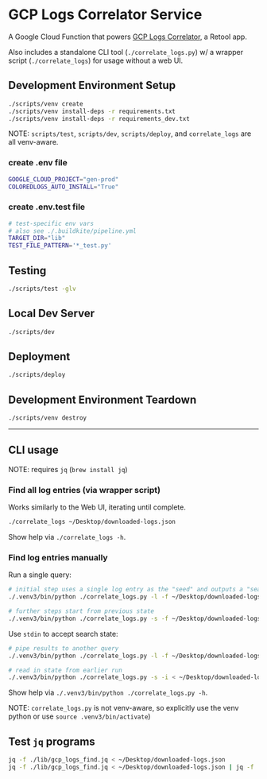 # GCP Logs Correlator Service

A Google Cloud Function that powers [GCP Logs Correlator](https://apartmenttherapy.retool.com/apps/6c843eda-66c3-11ed-bb5d-b33e22b89336/GCP%20Logs%20Correlator), a Retool app.

Also includes a standalone CLI tool (`./correlate_logs.py`) w/ a wrapper script
(`./correlate_logs`) for usage without a web UI.

## Development Environment Setup

```sh
./scripts/venv create
./scripts/venv install-deps -r requirements.txt
./scripts/venv install-deps -r requirements_dev.txt
```

NOTE: `scripts/test`, `scripts/dev`, `scripts/deploy`, and `correlate_logs` are all venv-aware.

### create .env file

```sh
GOOGLE_CLOUD_PROJECT="gen-prod"
COLOREDLOGS_AUTO_INSTALL="True"
```

### create .env.test file

```sh
# test-specific env vars
# also see ./.buildkite/pipeline.yml
TARGET_DIR="lib"
TEST_FILE_PATTERN='*_test.py'
```

## Testing

```sh
./scripts/test -glv
```

## Local Dev Server

```sh
./scripts/dev
```

## Deployment

```sh
./scripts/deploy
```

## Development Environment Teardown

```sh
./scripts/venv destroy
```

---

## CLI usage

NOTE: requires `jq` (`brew install jq`)

### Find all log entries (via wrapper script)

Works similarly to the Web UI, iterating until complete.

```sh
./correlate_logs ~/Desktop/downloaded-logs.json
```

Show help via `./correlate_logs -h`.

### Find log entries manually

Run a single query:

```sh
# initial step uses a single log entry as the "seed" and outputs a "search state"
./.venv3/bin/python ./correlate_logs.py -l -f ~/Desktop/downloaded-logs.json > ~/Desktop/downloaded-logs.step1.json

# further steps start from previous state
./.venv3/bin/python ./correlate_logs.py -s -f ~/Desktop/downloaded-logs.step1.json > ~/Desktop/downloaded-logs.step2.json
```

Use `stdin` to accept search state:

```sh
# pipe results to another query
./.venv3/bin/python ./correlate_logs.py -l -f ~/Desktop/downloaded-logs.json | ./.venv3/bin/python ./correlate_logs.py -s -i

# read in state from earlier run
./.venv3/bin/python ./correlate_logs.py -s -i < ~/Desktop/downloaded-logs.step1.json
```

Show help via `./.venv3/bin/python ./correlate_logs.py -h`.

NOTE: `correlate_logs.py` is not venv-aware, so explicitly use the venv python or use `source .venv3/bin/activate`)

## Test `jq` programs

```sh
jq -f ./lib/gcp_logs_find.jq < ~/Desktop/downloaded-logs.json
jq -f ./lib/gcp_logs_find.jq < ~/Desktop/downloaded-logs.json | jq -f ./lib/gcp_logs_filter.jq
```
